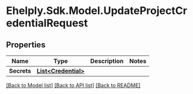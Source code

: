 # Ehelply.Sdk.Model.UpdateProjectCredentialRequest

## Properties

Name | Type | Description | Notes
------------ | ------------- | ------------- | -------------
**Secrets** | [**List&lt;Credential&gt;**](Credential.md) |  | 

[[Back to Model list]](../README.md#documentation-for-models) [[Back to API list]](../README.md#documentation-for-api-endpoints) [[Back to README]](../README.md)

